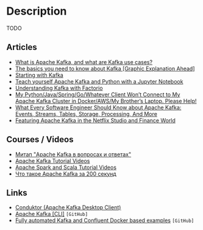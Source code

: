 # Description

TODO


## Articles

- [What is Apache Kafka, and what are Kafka use cases?](https://scalac.io/blog/what-is-apache-kafka-and-what-are-kafka-use-cases/)
- [The basics you need to know about Kafka [Graphic Explanation Ahead]](https://www.pankajtanwar.in/blog/the-basics-you-need-to-know-about-kafka-graphic-explanation-ahead)
- [Starting with Kafka](https://blog.tinybird.co/2021/06/25/starting-with-kafka/)
- [Teach yourself Apache Kafka and Python with a Jupyter Notebook](https://aiven.io/blog/teach-yourself-apache-kafka-and-python-with-a-jupyter-notebook)
- [Understanding Kafka with Factorio](https://ruurtjan.medium.com/understanding-kafka-with-factorio-74e8fc9bf181)
- [My Python/Java/Spring/Go/Whatever Client Won’t Connect to My Apache Kafka Cluster in Docker/AWS/My Brother’s Laptop. Please Help!](https://www.confluent.io/blog/kafka-client-cannot-connect-to-broker-on-aws-on-docker-etc/ )
- [What Every Software Engineer Should Know about Apache Kafka: Events, Streams, Tables, Storage, Processing, And More](https://www.michael-noll.com/blog/2020/01/16/what-every-software-engineer-should-know-about-apache-kafka-fundamentals/)
- [Featuring Apache Kafka in the Netflix Studio and Finance World](https://www.confluent.io/blog/how-kafka-is-used-by-netflix/)


## Courses / Videos

- [Митап "Apache Kafka в вопросах и ответах"](https://youtu.be/sQX6oUi2eQ4)
- [Apache Kafka Tutorial Videos](https://youtube.com/playlist?list=PL9ooVrP1hQOG7-vTVK-hgiPwKJT6XOfO_)
- [Apache Spark and Scala Tutorial Videos](https://youtube.com/playlist?list=PL9ooVrP1hQOGyFc60sExNX1qBWJyV5IMb)
- [Что такое Apache Kafka за 200 секунд](https://youtu.be/IX3N_io80es)


## Links

- [Conduktor (Apache Kafka Desktop Client)](https://www.conduktor.io/)
- [Apache Kafka [CLI]](https://github.com/birdayz/kaf) `[GitHub]`
- [Fully automated Kafka and Confluent Docker based examples](https://github.com/vdesabou/kafka-docker-playground) `[GitHub]`

